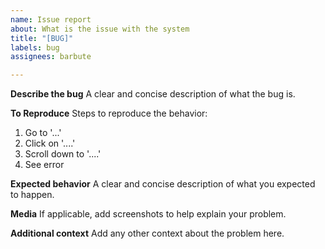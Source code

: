 ```yaml
---
name: Issue report
about: What is the issue with the system
title: "[BUG]"
labels: bug
assignees: barbute

---
```


**Describe the bug**
A clear and concise description of what the bug is.

**To Reproduce**
Steps to reproduce the behavior:
1. Go to '...'
2. Click on '....'
3. Scroll down to '....'
4. See error

**Expected behavior**
A clear and concise description of what you expected to happen.

**Media**
If applicable, add screenshots to help explain your problem.

**Additional context**
Add any other context about the problem here.
